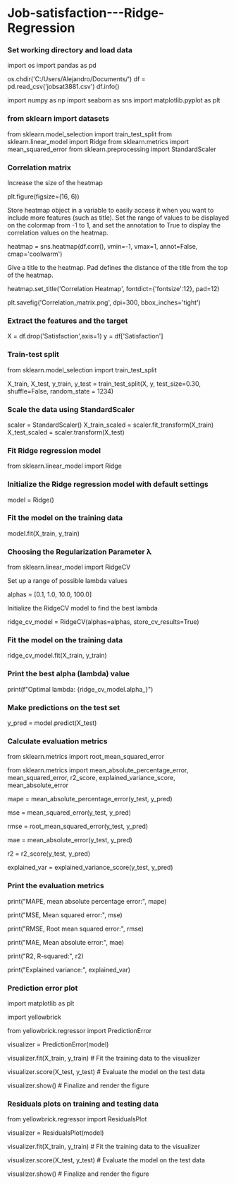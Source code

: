 # Job-satisfaction---Ridge-Regression

### Set working directory and load data

import os
import pandas as pd

os.chdir('C:/Users/Alejandro/Documents/')
df = pd.read_csv('jobsat3881.csv')
df.info()

import numpy as np
import seaborn as sns
import matplotlib.pyplot as plt

### from sklearn import datasets

from sklearn.model_selection import train_test_split
from sklearn.linear_model import Ridge
from sklearn.metrics import mean_squared_error
from sklearn.preprocessing import StandardScaler

### Correlation matrix

Increase the size of the heatmap

plt.figure(figsize=(16, 6))

Store heatmap object in a variable to easily access it when you want to
include more features (such as title).
Set the range of values to be displayed on the colormap from -1 to 1, and
set the annotation to True to display the correlation values on the heatmap.

heatmap = sns.heatmap(df.corr(), vmin=-1, vmax=1, annot=False, cmap='coolwarm')

Give a title to the heatmap. Pad defines the distance of the title from
the top of the heatmap.

heatmap.set_title('Correlation Heatmap', fontdict={'fontsize':12}, pad=12)

plt.savefig('Correlation_matrix.png', dpi=300, bbox_inches='tight')

### Extract the features and the target

X = df.drop('Satisfaction',axis=1)
y = df['Satisfaction']

### Train-test split

from sklearn.model_selection import train_test_split

X_train, X_test, y_train, y_test = train_test_split(X, y, test_size=0.30,
                                                          shuffle=False,
                                                          random_state = 1234)
### Scale the data using StandardScaler

scaler = StandardScaler()
X_train_scaled = scaler.fit_transform(X_train)
X_test_scaled = scaler.transform(X_test)

### Fit Ridge regression model

from sklearn.linear_model import Ridge

### Initialize the Ridge regression model with default settings

model = Ridge()

### Fit the model on the training data

model.fit(X_train, y_train)

### Choosing the Regularization Parameter λ

from sklearn.linear_model import RidgeCV

Set up a range of possible lambda values

alphas = [0.1, 1.0, 10.0, 100.0]

Initialize the RidgeCV model to find the best lambda

ridge_cv_model = RidgeCV(alphas=alphas, store_cv_results=True)

### Fit the model on the training data

ridge_cv_model.fit(X_train, y_train)

### Print the best alpha (lambda) value

print(f"Optimal lambda: {ridge_cv_model.alpha_}")

### Make predictions on the test set

y_pred = model.predict(X_test)

### Calculate evaluation metrics

from sklearn.metrics import root_mean_squared_error

from sklearn.metrics import mean_absolute_percentage_error, mean_squared_error, r2_score, explained_variance_score, mean_absolute_error

mape = mean_absolute_percentage_error(y_test, y_pred)

mse = mean_squared_error(y_test, y_pred)

rmse = root_mean_squared_error(y_test, y_pred)

mae = mean_absolute_error(y_test, y_pred)

r2 = r2_score(y_test, y_pred)

explained_var = explained_variance_score(y_test, y_pred)

### Print the evaluation metrics

print("MAPE, mean absolute percentage error:", mape)

print("MSE, Mean squared error:", mse)

print("RMSE, Root mean squared error:", rmse)

print("MAE, Mean absolute error:", mae)

print("R2, R-squared:", r2)

print("Explained variance:", explained_var)

### Prediction error plot

import matplotlib as plt

import yellowbrick

from yellowbrick.regressor import PredictionError

visualizer = PredictionError(model)

visualizer.fit(X_train, y_train)      # Fit the training data to the visualizer

visualizer.score(X_test, y_test)      # Evaluate the model on the test data

visualizer.show()     # Finalize and render the figure

### Residuals plots on training and testing data

from yellowbrick.regressor import ResidualsPlot

visualizer = ResidualsPlot(model)

visualizer.fit(X_train, y_train)      # Fit the training data to the visualizer

visualizer.score(X_test, y_test)      # Evaluate the model on the test data

visualizer.show()                     # Finalize and render the figure
